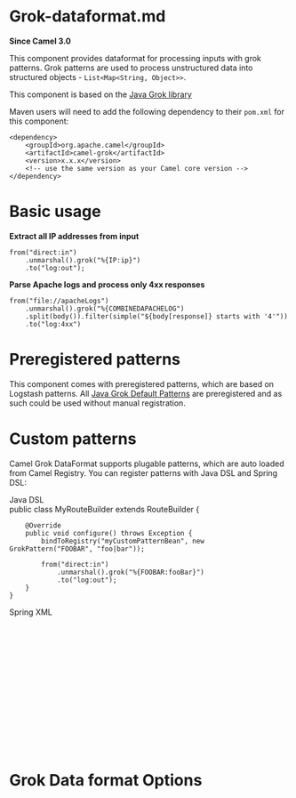 # Grok-dataformat.md

**Since Camel 3.0**

This component provides dataformat for processing inputs with grok
patterns. Grok patterns are used to process unstructured data into
structured objects - `List<Map<String, Object>>`.

This component is based on the [Java Grok
library](https://github.com/thekrakken/java-grok)

Maven users will need to add the following dependency to their `pom.xml`
for this component:

    <dependency>
        <groupId>org.apache.camel</groupId>
        <artifactId>camel-grok</artifactId>
        <version>x.x.x</version>
        <!-- use the same version as your Camel core version -->
    </dependency>

# Basic usage

**Extract all IP addresses from input**

    from("direct:in")
        .unmarshal().grok("%{IP:ip}")
        .to("log:out");

**Parse Apache logs and process only 4xx responses**

    from("file://apacheLogs")
        .unmarshal().grok("%{COMBINEDAPACHELOG")
        .split(body()).filter(simple("${body[response]} starts with '4'"))
        .to("log:4xx")

# Preregistered patterns

This component comes with preregistered patterns, which are based on
Logstash patterns. All [Java Grok Default
Patterns](https://github.com/thekrakken/java-grok/tree/master/src/main/resources/patterns/patterns)
are preregistered and as such could be used without manual registration.

# Custom patterns

Camel Grok DataFormat supports plugable patterns, which are auto loaded
from Camel Registry. You can register patterns with Java DSL and Spring
DSL:

Java DSL  
public class MyRouteBuilder extends RouteBuilder {

        @Override
        public void configure() throws Exception {
            bindToRegistry("myCustomPatternBean", new GrokPattern("FOOBAR", "foo|bar"));
    
            from("direct:in")
                .unmarshal().grok("%{FOOBAR:fooBar}")
                .to("log:out");
        }
    }

Spring XML  
<beans>  
<bean id="myCustomPatternBean" class="org.apache.camel.component.grok.GrokPattern">  
<constructor-arg value="FOOBAR"/>  
<constructor-arg value="foo|bar"/>  
</bean>  
<beans>  
<camelContext id="camel" xmlns="http://camel.apache.org/schema/spring">  
<route>  
<from uri="direct:in"/>  
<unmarshal>  
<grok pattern="%{FOOBAR:fooBar}"/>  
</unmarshal>  
<to uri="log:out"/>  
</route>  
</camelContext>

# Grok Data format Options
